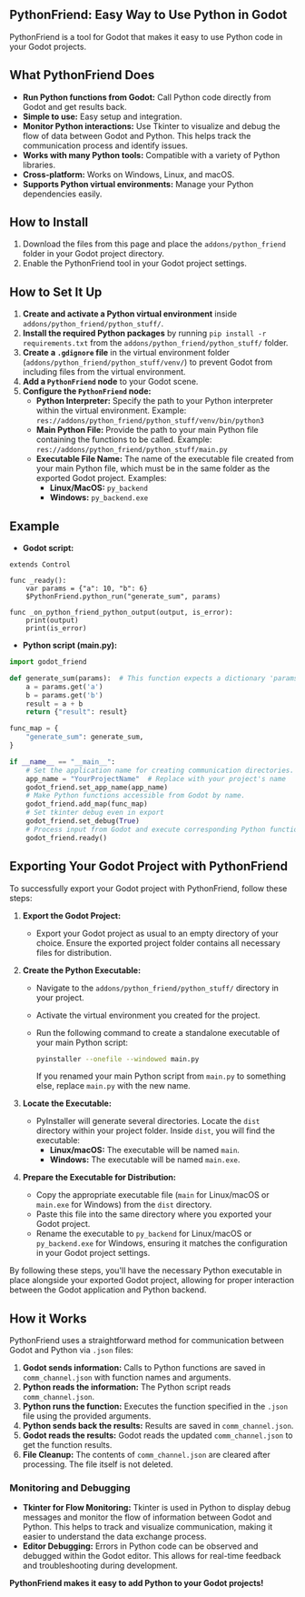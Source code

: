 ## PythonFriend: Easy Way to Use Python in Godot

PythonFriend is a tool for Godot that makes it easy to use Python code in your Godot projects.

## What PythonFriend Does

- **Run Python functions from Godot:** Call Python code directly from Godot and get results back.
- **Simple to use:** Easy setup and integration.
- **Monitor Python interactions:** Use Tkinter to visualize and debug the flow of data between Godot and Python. This helps track the communication process and identify issues.
- **Works with many Python tools:** Compatible with a variety of Python libraries.
- **Cross-platform:** Works on Windows, Linux, and macOS.
- **Supports Python virtual environments:** Manage your Python dependencies easily.

## How to Install

1. Download the files from this page and place the `addons/python_friend` folder in your Godot project directory.
2. Enable the PythonFriend tool in your Godot project settings.

## How to Set It Up

1. **Create and activate a Python virtual environment** inside `addons/python_friend/python_stuff/`.
2. **Install the required Python packages** by running `pip install -r requirements.txt` from the `addons/python_friend/python_stuff/` folder.
3. **Create a `.gdignore` file** in the virtual environment folder (`addons/python_friend/python_stuff/venv/`) to prevent Godot from including files from the virtual environment.
4. **Add a `PythonFriend` node** to your Godot scene.
5. **Configure the `PythonFriend` node:**
   - **Python Interpreter:** Specify the path to your Python interpreter within the virtual environment. Example: `res://addons/python_friend/python_stuff/venv/bin/python3`
   - **Main Python File:** Provide the path to your main Python file containing the functions to be called. Example: `res://addons/python_friend/python_stuff/main.py`
   - **Executable File Name:** The name of the executable file created from your main Python file, which must be in the same folder as the exported Godot project. Examples:
     - **Linux/MacOS:** `py_backend`
     - **Windows:** `py_backend.exe`

## Example

- **Godot script:**

```gdscript
extends Control

func _ready():
    var params = {"a": 10, "b": 6}
    $PythonFriend.python_run("generate_sum", params)

func _on_python_friend_python_output(output, is_error):
    print(output)
    print(is_error)
```

- **Python script (main.py):**

```python
import godot_friend

def generate_sum(params):  # This function expects a dictionary 'params' containing 'a' and 'b' keys.
    a = params.get('a')
    b = params.get('b')
    result = a + b
    return {"result": result}

func_map = {
    "generate_sum": generate_sum,
}

if __name__ == "__main__":
    # Set the application name for creating communication directories.
    app_name = "YourProjectName"  # Replace with your project's name
    godot_friend.set_app_name(app_name)
    # Make Python functions accessible from Godot by name.
    godot_friend.add_map(func_map)
    # Set tkinter debug even in export
    godot_friend.set_debug(True)
    # Process input from Godot and execute corresponding Python functions.
    godot_friend.ready()
```

## Exporting Your Godot Project with PythonFriend

To successfully export your Godot project with PythonFriend, follow these steps:

1. **Export the Godot Project:**
   - Export your Godot project as usual to an empty directory of your choice. Ensure the exported project folder contains all necessary files for distribution.

2. **Create the Python Executable:**
   - Navigate to the `addons/python_friend/python_stuff/` directory in your project.
   - Activate the virtual environment you created for the project.
   - Run the following command to create a standalone executable of your main Python script:

     ```sh
     pyinstaller --onefile --windowed main.py
     ```

     If you renamed your main Python script from `main.py` to something else, replace `main.py` with the new name.

3. **Locate the Executable:**
   - PyInstaller will generate several directories. Locate the `dist` directory within your project folder. Inside `dist`, you will find the executable:
     - **Linux/macOS:** The executable will be named `main`.
     - **Windows:** The executable will be named `main.exe`.

4. **Prepare the Executable for Distribution:**
   - Copy the appropriate executable file (`main` for Linux/macOS or `main.exe` for Windows) from the `dist` directory.
   - Paste this file into the same directory where you exported your Godot project.
   - Rename the executable to `py_backend` for Linux/macOS or `py_backend.exe` for Windows, ensuring it matches the configuration in your Godot project settings.

By following these steps, you'll have the necessary Python executable in place alongside your exported Godot project, allowing for proper interaction between the Godot application and Python backend.

## How it Works

PythonFriend uses a straightforward method for communication between Godot and Python via `.json` files:

1. **Godot sends information:** Calls to Python functions are saved in `comm_channel.json` with function names and arguments.
2. **Python reads the information:** The Python script reads `comm_channel.json`.
3. **Python runs the function:** Executes the function specified in the `.json` file using the provided arguments.
4. **Python sends back the results:** Results are saved in `comm_channel.json`.
5. **Godot reads the results:** Godot reads the updated `comm_channel.json` to get the function results.
6. **File Cleanup:** The contents of `comm_channel.json` are cleared after processing. The file itself is not deleted.

### Monitoring and Debugging

- **Tkinter for Flow Monitoring:** Tkinter is used in Python to display debug messages and monitor the flow of information between Godot and Python. This helps to track and visualize communication, making it easier to understand the data exchange process.
- **Editor Debugging:** Errors in Python code can be observed and debugged within the Godot editor. This allows for real-time feedback and troubleshooting during development.


**PythonFriend makes it easy to add Python to your Godot projects!** 




